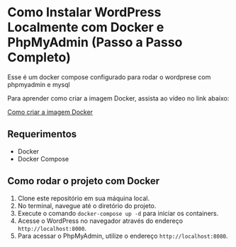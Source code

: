 # Como Instalar WordPress Localmente com Docker e PhpMyAdmin (Passo a Passo Completo)

Esse é um docker compose configurado para rodar o wordprese com phpmyadmin e mysql

Para aprender como criar a imagem Docker, assista ao vídeo no link abaixo:

[Como criar a imagem Docker](https://www.youtube.com/watch?v=HkPomTmihLM&list=PLIDpAcUrqqlPqTOnSWhvlldq81PQPX2vj&index=4)

## Requerimentos

- Docker
- Docker Compose

## Como rodar o projeto com Docker

1. Clone este repositório em sua máquina local.
2. No terminal, navegue até o diretório do projeto.
3. Execute o comando `docker-compose up -d` para iniciar os containers.
4. Acesse o WordPress no navegador através do endereço `http://localhost:8000`.
5. Para acessar o PhpMyAdmin, utilize o endereço `http://localhost:8080`.


